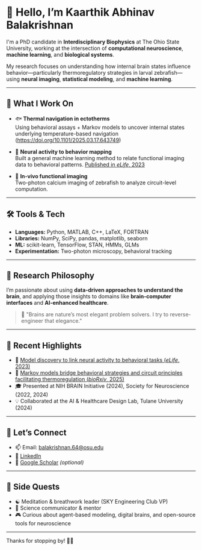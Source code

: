 # 👋 Hello, I’m Kaarthik Abhinav Balakrishnan

I'm a PhD candidate in **Interdisciplinary Biophysics** at The Ohio State University, working at the intersection of **computational neuroscience**, **machine learning**, and **biological systems**.

My research focuses on understanding how internal brain states influence behavior—particularly thermoregulatory strategies in larval zebrafish—using **neural imaging**, **statistical modeling**, and **machine learning**.

---

## 🧠 What I Work On

- 🐟 **Thermal navigation in ectotherms**  
  Using behavioral assays + Markov models to uncover internal states underlying temperature-based navigation (https://doi.org/10.1101/2025.03.17.643749)

- 🧬 **Neural activity to behavior mapping**  
  Built a general machine learning method to relate functional imaging data to behavioral patterns. [Published in *eLife*, 2023](https://doi.org/10.7554/eLife.83289)

- 🧪 **In-vivo functional imaging**  
  Two-photon calcium imaging of zebrafish to analyze circuit-level computation.

---

## 🛠️ Tools & Tech

- **Languages:** Python, MATLAB, C++, LaTeX, FORTRAN  
- **Libraries:** NumPy, SciPy, pandas, matplotlib, seaborn  
- **ML:** scikit-learn, TensorFlow, STAN, HMMs, GLMs  
- **Experimentation:** Two-photon microscopy, behavioral tracking

---

## 🧭 Research Philosophy

I’m passionate about using **data-driven approaches to understand the brain**, and applying those insights to domains like **brain-computer interfaces** and **AI-enhanced healthcare**.

> 🧩 "Brains are nature’s most elegant problem solvers. I try to reverse-engineer that elegance."
---
## 📢 Recent Highlights

- 🧾 [Model discovery to link neural activity to behavioral tasks (*eLife*, 2023)](https://doi.org/10.7554/eLife.83289)
- 🧾 [Markov models bridge behavioral strategies and circuit principles facilitating thermoregulation (*bioRxiv*, 2025)](https://doi.org/10.1101/2025.03.17.643749)
- 🎓 Presented at NIH BRAIN Initiative (2024), Society for Neuroscience (2022, 2024)  
- 💡 Collaborated at the AI & Healthcare Design Lab, Tulane University (2024)
---

## 🤝 Let’s Connect

- 📫 Email: [balakrishnan.64@osu.edu](mailto:balakrishnan.64@osu.edu)  
- 💼 [LinkedIn](https://www.linkedin.com/in/kaarthik-abhinav-balakrishnan/)  
- 🧪 [Google Scholar](https://scholar.google.com/citations?user=W3QEqGsAAAAJ&hl=en&oi=ao) *(optional)*

---

## 🧩 Side Quests

- ☯️ Meditation & breathwork leader (SKY Engineering Club VP)
- 🎤 Science communicator & mentor
- 🎮 Curious about agent-based modeling, digital brains, and open-source tools for neuroscience

---

Thanks for stopping by! 👨‍🔬  

<!---
kaarthik-balakrishnan/kaarthik-balakrishnan is a ✨ special ✨ repository because its `README.md` (this file) appears on your GitHub profile.
You can click the Preview link to take a look at your changes.
--->
